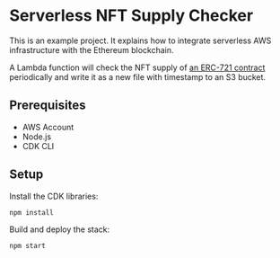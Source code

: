# Serverless NFT Supply Checker

This is an example project. It explains how to integrate serverless AWS
infrastructure with the Ethereum blockchain.

A Lambda function will check the NFT supply of [an ERC-721 contract](https://ethereum.org/en/developers/docs/standards/tokens/erc-721/)
periodically and write it as a new file with timestamp to an S3 bucket.

## Prerequisites

- AWS Account
- Node.js
- CDK CLI

## Setup

Install the CDK libraries:

    npm install

Build and deploy the stack:

    npm start